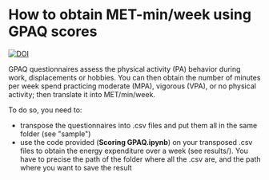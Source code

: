 # How to obtain MET-min/week using GPAQ scores


[![DOI](https://zenodo.org/badge/DOI/10.5281/zenodo.10060406.svg)](https://doi.org/10.5281/zenodo.10060406)



GPAQ questionnaires assess the physical activity (PA) behavior during work, displacements or hobbies.
You can then obtain the number of minutes per week spend practicing moderate (MPA), vigorous (VPA), or no physical activity; then translate it into MET/min/week.  
  
To do so, you need to:
* transpose the questionnaires into .csv files and put them all in the same folder (see "sample")
* use the code provided (**Scoring GPAQ.ipynb**) on your transposed .csv files to obtain the energy expenditure over a week (see results/). You have to precise the path of the folder where all the .csv are, and the path where you want to save the result

